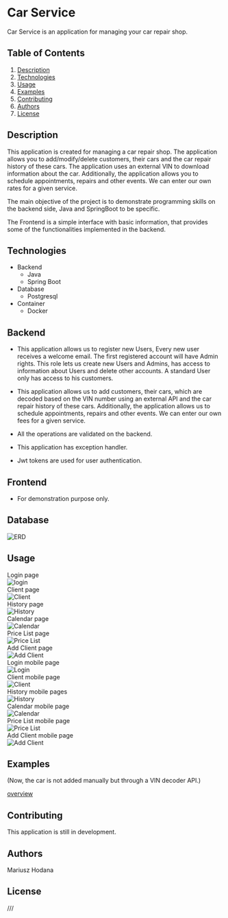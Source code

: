 # Car Service

Car Service is an application for managing your car repair shop.

## Table of Contents

1. [Description](#description)
2. [Technologies](#technologies)
3. [Usage](#usage)
4. [Examples](#examples)
5. [Contributing](#contributing)
6. [Authors](#authors)
7. [License](#license)

## Description

This application is created for managing a car repair shop.
The application allows you to add/modify/delete customers, their cars and the car repair history of these cars.
The application uses an external VIN to download information about the car.
Additionally, the application allows you to schedule appointments, repairs and other events.
We can enter our own rates for a given service.

The main objective of the project is to demonstrate programming skills on the backend side, Java and SpringBoot to be specific.

The Frontend is a simple interface with basic information, that provides some of the functionalities implemented in the backend.

## Technologies
- Backend
    - Java
    - Spring Boot
- Database
    - Postgresql
- Container
    - Docker

## Backend
- This application allows us to register new Users, Every new user receives a welcome email.  The first registered account will have Admin rights.  This role lets us create new Users and Admins, has access to information about  Users and delete other accounts.
A standard User only has access to his customers.

- This application allows us to add customers, their cars, which are decoded based on the VIN number using an external API and the car repair history of these cars. 
Additionally, the application allows us to schedule appointments, repairs and other events.
We can enter our own fees for a given service. 

- All the operations are validated on the backend.
- This application has exception handler.
- Jwt tokens are used for user authentication.  

## Frontend
- For demonstration purpose only.

## Database
![ERD](DiagramERD.png)

## Usage
Login page
<br> 
![login](Pictures/login.png)
<br>
Client page 
<br> 
![Client](Pictures/Client.png)
<br>
History page
<br> 
![History](Pictures/History.png)
<br>
Calendar page
<br> 
![Calendar](Pictures/Calendar.png)
<br>
Price List page
<br> 
![Price List](Pictures/Price%20list.png)
<br>
Add Client page
<br> 
![Add Client](Pictures/Add%20Client.png)
<br>
Login mobile page 
<br> 
![Login](Pictures/login-mobile.png)
<br>
Client mobile page 
<br> 
![Client](Pictures/clientt-mobile.png)
<br>
History mobile pages
<br> 
![History](Pictures/history-mobile.png)
<br>
Calendar mobile page
<br> 
![Calendar](Pictures/Calendar-mobile.png)
<br>
Price List mobile page
<br> 
![Price List](Pictures/price_list-mobile.png)
<br>
Add Client mobile page
<br> 
![Add Client](Pictures/add-client-mobile.png)
<br>
## Examples
(Now, the car is not added manually but through a VIN decoder API.)

[overview](https://vimeo.com/905734189?share=copy)

## Contributing

This application is still in development. 

## Authors

Mariusz Hodana

## License

///


